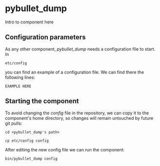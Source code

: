 # pybullet_dump
Intro to component here

## Configuration parameters
As any other component, *pybullet_dump* needs a configuration file to start. In
```
etc/config
```
you can find an example of a configuration file. We can find there the following lines:
```
EXAMPLE HERE
```

## Starting the component
To avoid changing the *config* file in the repository, we can copy it to the component's home directory, so changes will remain untouched by future git pulls:

```
cd <pybullet_dump's path> 
```
```
cp etc/config config
```

After editing the new config file we can run the component:

```
bin/pybullet_dump config
```
